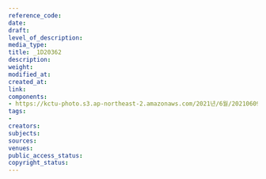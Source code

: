 ```yaml
---
reference_code: 
date: 
draft: 
level_of_description: 
media_type: 
title: _1D20362
description: 
weight: 
modified_at: 
created_at: 
link: 
components:
- https://kctu-photo.s3.ap-northeast-2.amazonaws.com/2021년/6월/20210609_산재사망+노동자+추모분향소+및+농성장+설치/_1D20362.jpg
tags:
- 
creators: 
subjects: 
sources: 
venues: 
public_access_status: 
copyright_status: 
---
```

